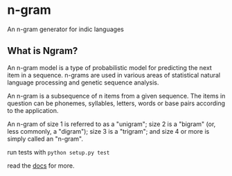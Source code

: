 n-gram
======

An n-gram generator for indic languages

What is Ngram?
----------------

An n-gram model is a type of probabilistic model for predicting the
next item in a sequence.  n-grams are used in various areas of
statistical natural language processing and genetic sequence analysis.

An n-gram is a subsequence of n items from a given sequence.  The
items in question can be phonemes, syllables, letters, words or base
pairs according to the application. 

An n-gram of size 1 is referred to as a "unigram"; size 2 is a
"bigram" (or, less commonly, a "digram"); size 3 is a "trigram"; and
size 4 or more is simply called an "n-gram".

run tests with ``python setup.py test``

read the [docs](http://indicngram.rtfd.org) for more.
